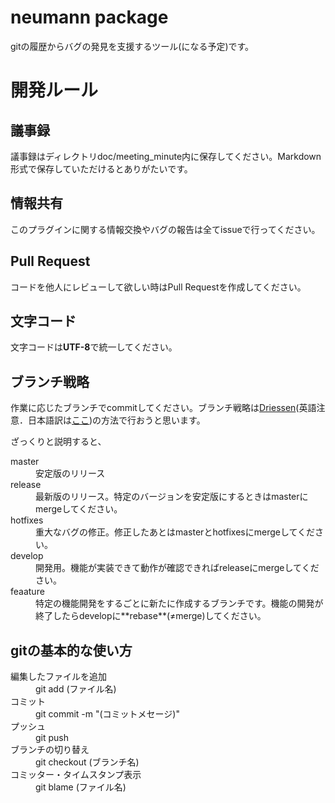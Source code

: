 # neumann package

gitの履歴からバグの発見を支援するツール(になる予定)です。

# 開発ルール

## 議事録
議事録はディレクトリdoc/meeting_minute内に保存してください。Markdown形式で保存していただけるとありがたいです。

## 情報共有
このプラグインに関する情報交換やバグの報告は全てissueで行ってください。

## Pull Request
コードを他人にレビューして欲しい時はPull Requestを作成してください。

## 文字コード
文字コードは**UTF-8**で統一してください。

## ブランチ戦略
作業に応じたブランチでcommitしてください。ブランチ戦略は[Driessen](http://nvie.com/posts/a-successful-git-branching-model/)(英語注意．日本語訳は[ここ](http://keijinsonyaban.blogspot.jp/2010/10/successful-git-branching-model.html))の方法で行おうと思います。

ざっくりと説明すると、
<dl>
	<dt>master</dt>
	<dd>安定版のリリース</dd>
	<dt>release</dt>
	<dd>最新版のリリース。特定のバージョンを安定版にするときはmasterにmergeしてください。</dd>
	<dt>hotfixes</dt>
	<dd>重大なバグの修正。修正したあとはmasterとhotfixesにmergeしてください。</dd>
	<dt>develop</dt>
	<dd>開発用。機能が実装できて動作が確認できればreleaseにmergeしてください。</dd>
	<dt>feaature</dt>
	<dd>特定の機能開発をするごとに新たに作成するブランチです。機能の開発が終了したらdevelopに**rebase**(≠merge)してください。</dd>


## gitの基本的な使い方
<dl>
	<dt>編集したファイルを追加</dt>
	<dd>git add (ファイル名)</dd>
	<dt>コミット</dt>
	<dd>git commit -m "(コミットメセージ)"</dd>
	<dt>プッシュ</dt>
	<dd>git push</dd>
	<dt>ブランチの切り替え</dt>
	<dd>git checkout (ブランチ名)</dd>
	<dt>コミッター・タイムスタンプ表示</dt>
	<dd>git blame (ファイル名)</dd>
